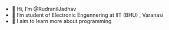 - 👋 Hi, I’m @RudranilJadhav
- 🌱 I’m student of Electronic Engennering at IIT (BHU) , Varanasi
- 🌟 I aim to learn more about programming

<!---
RudranilJadhav/RudranilJadhav is a ✨ special ✨ repository because its `README.md` (this file) appears on your GitHub profile.
You can click the Preview link to take a look at your changes.
--->

